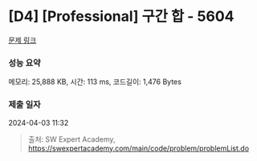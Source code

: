 # [D4] [Professional] 구간 합 - 5604 

[문제 링크](https://swexpertacademy.com/main/code/problem/problemDetail.do?contestProbId=AWXGGNB6cnEDFAUo) 

### 성능 요약

메모리: 25,888 KB, 시간: 113 ms, 코드길이: 1,476 Bytes

### 제출 일자

2024-04-03 11:32



> 출처: SW Expert Academy, https://swexpertacademy.com/main/code/problem/problemList.do